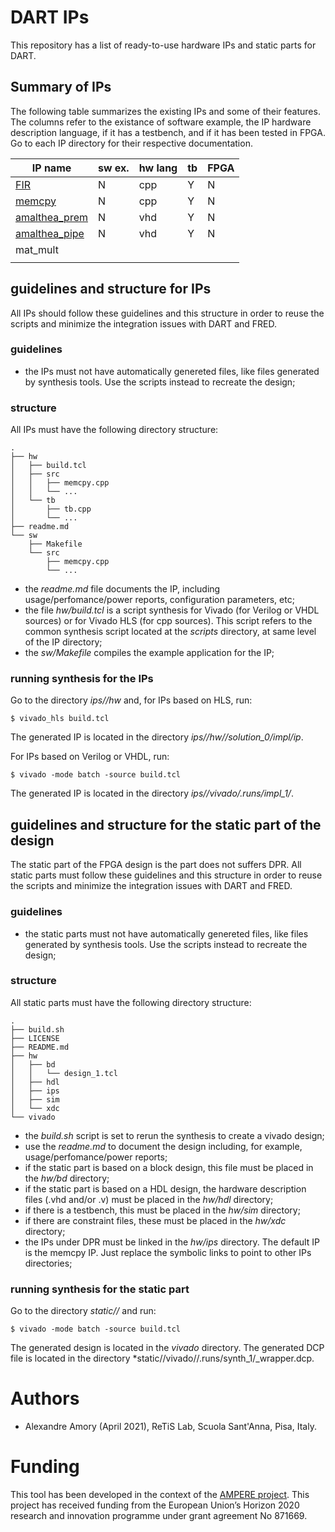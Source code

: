 
# DART IPs

This repository has a list of ready-to-use hardware IPs and static parts for DART.

## Summary of IPs

[//]: <> (This is a comment.)

The following table summarizes the existing IPs and some of their features.
The columns refer to the existance of software example, the IP hardware description language, if it has a testbench, and if it has been tested in FPGA. Go to each IP directory for their respective documentation.

| IP name                                      | sw ex. | hw lang | tb | FPGA |
|----------------------------------------------|--------|---------|----|------|
| [FIR](ips/fir/readme.md)                     |    N   |   cpp   | Y  |  N   |
| [memcpy](ips/memcpy/readme.md)               |    N   |   cpp   | Y  |  N   |
| [amalthea_prem](ips/amalthea_prem/readme.md) |    N   |   vhd   | Y  |  N   |
| [amalthea_pipe](ips/amalthea_pipe/readme.md) |    N   |   vhd   | Y  |  N   |
| mat_mult                                     |        |         |    |      |
|                                              |        |         |    |      |

## guidelines and structure for IPs

All IPs should follow these guidelines and this structure in order to reuse the scripts and minimize the integration issues with DART and FRED.

### guidelines

 - the IPs must not have automatically genereted files, like files generated by synthesis tools. Use the scripts instead to recreate the design;

### structure 

All IPs must have the following directory structure: 
 
   
```
.
├── hw
│   ├── build.tcl
│   ├── src
│   │   ├── memcpy.cpp
│   │   └── ...
│   └── tb
│       ├── tb.cpp
│       └── ...
├── readme.md
└── sw
    ├── Makefile
    └── src
        ├── memcpy.cpp
        └── ...
```   

 - the *readme.md* file documents the IP, including usage/perfomance/power reports, configuration parameters, etc;
 - the file *hw/build.tcl* is a script synthesis for Vivado (for Verilog or VHDL sources) or for Vivado HLS (for cpp sources). This script refers to the common synthesis script located at the *scripts* directory, at same level of the IP directory;
 - the *sw/Makefile* compiles the example application for the IP;

### running synthesis for the IPs

Go to the directory *ips/<ip-name>/hw* and, for IPs based on HLS, run:


```
$ vivado_hls build.tcl
```   

The generated IP is located in the directory *ips/<ip-name>/hw/<ip-name>/solution_0/impl/ip*.

For IPs based on Verilog or VHDL, run:

```
$ vivado -mode batch -source build.tcl
```

The generated IP is located in the directory *ips/<ip-name>/vivado/<ip-name>.runs/impl_1/*.


## guidelines and structure for the static part of the design

The static part of the FPGA design is the part does not suffers DPR.
All static parts must follow these guidelines and this structure in order to reuse the scripts and minimize the integration issues with DART and FRED.

### guidelines

 - the static parts must not have automatically genereted files, like files generated by synthesis tools. Use the scripts instead to recreate the design;

### structure 

All static parts must have the following directory structure: 

```   
.
├── build.sh
├── LICENSE
├── README.md
├── hw
│   ├── bd
│   │   └── design_1.tcl
│   ├── hdl
│   ├── ips
│   ├── sim
│   └── xdc
└── vivado
```   

 - the *build.sh* script is set to rerun the synthesis to create a vivado design;
 - use the *readme.md* to document the design including, for example, usage/perfomance/power reports;
 - if the static part is based on a block design, this file must be placed in the *hw/bd* directory;
 - if the static part is based on a HDL design, the hardware description files (.vhd and/or .v) must be placed in the *hw/hdl* directory;
 - if there is a testbench, this must be placed in the *hw/sim* directory;
 - if there are constraint files, these must be placed in the *hw/xdc* directory;
 - the IPs under DPR must be linked in the *hw/ips* directory. The default IP is the memcpy IP. Just replace the  symbolic links to point to other IPs directories;

### running synthesis for the static part

Go to the directory *static/<static-name>/* and run:

```
$ vivado -mode batch -source build.tcl
```   

The generated design is located in the *vivado* directory.
The generated DCP file is located in the directory *static/<static-name>/vivado/<proj-name>/<proj-name>.runs/synth_1/<proj-name>_wrapper.dcp.

# Authors

- Alexandre Amory (April 2021), ReTiS Lab, Scuola Sant'Anna, Pisa, Italy.


# Funding

This tool has been developed in the context of the [AMPERE project](https://ampere-euproject.eu/).
This project has received funding from the European Union’s Horizon 2020 
research and innovation programme under grant agreement No 871669.
